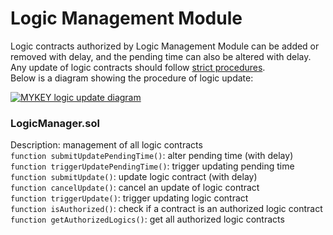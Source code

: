 # Logic Management Module

Logic contracts authorized by Logic Management Module can be added or removed with delay, and the pending time can also be altered with delay.  
 Any update of logic contracts should follow [strict procedures](https://docs.mykey.org/v/English/key-id/keyid-contract-upgrade-process).  
 Below is a diagram showing the procedure of logic update:

[![MYKEY logic update diagram](https://github.com/mykeylab/keyid-eth-contracts/raw/master/images/MYKEY%20logic%20update%20diagram.png)](https://github.com/mykeylab/keyid-eth-contracts/blob/master/images/MYKEY%20logic%20update%20diagram.png)

### LogicManager.sol

Description: management of all logic contracts  
 `function submitUpdatePendingTime()`: alter pending time \(with delay\)  
 `function triggerUpdatePendingTime()`: trigger updating pending time  
 `function submitUpdate()`: update logic contract \(with delay\)  
 `function cancelUpdate()`: cancel an update of logic contract  
 `function triggerUpdate()`: trigger updating logic contract  
 `function isAuthorized()`: check if a contract is an authorized logic contract  
 `function getAuthorizedLogics()`: get all authorized logic contracts

